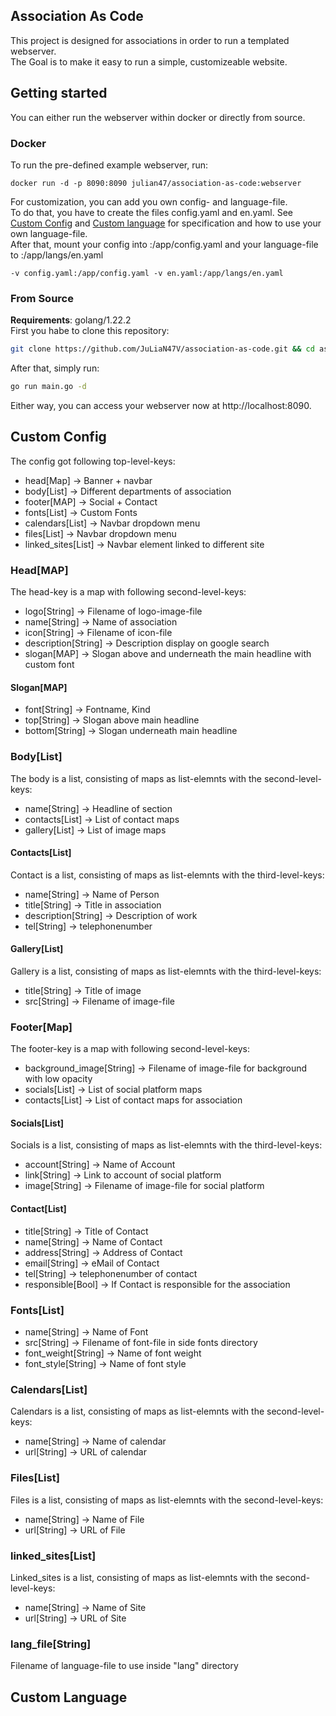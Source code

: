 ## Association As Code
This project is designed for associations in order to run a templated webserver.  
The Goal is to make it easy to run a simple, customizeable website.

## Getting started
You can either run the webserver within docker or directly from source.

### Docker

To run the pre-defined example webserver, run:
``` docker
docker run -d -p 8090:8090 julian47/association-as-code:webserver
```

For customization, you can add you own config- and language-file.  
To do that, you have to create the files config.yaml and en.yaml. See [Custom Config](#custom-config) and [Custom language](#custom-language) for specification and how to use your own language-file.  
After that, mount your config into :/app/config.yaml and your language-file to :/app/langs/en.yaml  

``` docker
-v config.yaml:/app/config.yaml -v en.yaml:/app/langs/en.yaml
```

### From Source
**Requirements**: golang/1.22.2  
First you habe to clone this repository:
``` bash
git clone https://github.com/JuLiaN47V/association-as-code.git && cd association-as-code
```
After that, simply run:
``` bash
go run main.go -d
```

Either way, you can access your webserver now at http://localhost:8090.

## Custom Config
The config got following top-level-keys:
  - head[Map] -> Banner + navbar
  - body[List] -> Different departments of association
  - footer[MAP] -> Social + Contact
  - fonts[List] -> Custom Fonts
  - calendars[List] -> Navbar dropdown menu
  - files[List] -> Navbar dropdown menu
  - linked_sites[List] -> Navbar element linked to different site
### Head[MAP]
The head-key is a map with following second-level-keys:
  - logo[String] -> Filename of logo-image-file
  - name[String] -> Name of association
  - icon[String] -> Filename of icon-file
  - description[String] -> Description display on google search
  - slogan[MAP] -> Slogan above and underneath the main headline with custom font
#### Slogan[MAP]
  - font[String] -> Fontname, Kind
  - top[String] -> Slogan above main headline
  - bottom[String] -> Slogan underneath main headline
### Body[List]
The body is a list, consisting of maps as list-elemnts with the second-level-keys:
   - name[String] -> Headline of section
   - contacts[List] -> List of contact maps
   - gallery[List] -> List of image maps
#### Contacts[List]
Contact is a list, consisting of maps as list-elemnts with the third-level-keys:
  - name[String] -> Name of Person
  - title[String] -> Title in association
  - description[String] -> Description of work
  - tel[String] -> telephonenumber
#### Gallery[List]
Gallery is a list, consisting of maps as list-elemnts with the third-level-keys:
  - title[String] -> Title of image
  - src[String] -> Filename of image-file
### Footer[Map]
The footer-key is a map with following second-level-keys:
   - background_image[String] -> Filename of image-file for background with low opacity
   - socials[List] -> List of social platform maps
   - contacts[List] -> List of contact maps for association
#### Socials[List]
Socials is a list, consisting of maps as list-elemnts with the third-level-keys:
  - account[String] -> Name of Account
  - link[String] -> Link to account of social platform
  - image[String] -> Filename of image-file for social platform
#### Contact[List]
  - title[String] -> Title of Contact
  - name[String] -> Name of Contact
  - address[String] -> Address of Contact
  - email[String] -> eMail of Contact
  - tel[String] -> telephonenumber of contact
  - responsible[Bool] -> If Contact is responsible for the association
### Fonts[List]
  - name[String] -> Name of Font
  - src[String] -> Filename of font-file in side fonts directory
  - font_weight[String] -> Name of font weight
  - font_style[String] -> Name of font style
### Calendars[List]
Calendars is a list, consisting of maps as list-elemnts with the second-level-keys:
  - name[String] -> Name of calendar
  - url[String] -> URL of calendar
### Files[List]
Files is a list, consisting of maps as list-elemnts with the second-level-keys:
  - name[String] -> Name of File
  - url[String] -> URL of File
### linked_sites[List]
Linked_sites is a list, consisting of maps as list-elemnts with the second-level-keys:
  - name[String] -> Name of Site
  - url[String] -> URL of Site
### lang_file[String]
Filename of language-file to use inside "lang" directory

## Custom Language